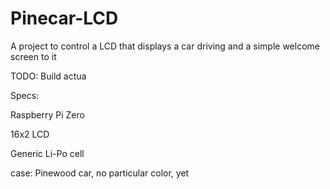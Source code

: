 # Pinecar-LCD
A project to control a LCD that displays a car driving and a simple welcome screen to it

TODO:
Build actua

Specs:

Raspberry Pi Zero

16x2 LCD

Generic Li-Po cell

case: Pinewood car, no particular color, yet


